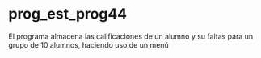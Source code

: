 # prog_est_prog44
El programa almacena las calificaciones de un alumno y su faltas para un grupo de 10 alumnos, haciendo uso de un menú
